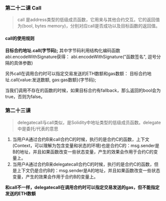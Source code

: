 ### 第二十二课 Call
> call 是address类型的低级成员函数，它用来与其他合约交互。它的返回值为(bool, bytes memory)，分别对应call是否成功以及目标函数的返回值。

#### call的使用规则
**目标合约地址.call(字节码);**
其中字节码利用结构化编码函数abi.encodeWithSignature获得：
abi.encodeWithSignature("函数签名", 逗号分隔的具体参数)

另外call在调用合约时可以指定交易发送的ETH数额和gas数额：
目标合约地址.call{value:发送数额, gas:gas数额}(字节码);

当我们调用不存在的函数的时候，如果目标合约有fallback，那么返回的bool会为true，否则为false。

### 第二十三课
> delegatecall与call类似，是Solidity中地址类型的低级成员函数。delegate中是委托/代表的意思
1. 当用户A通过合约B来call合约C的时候，执行的是合约C的函数，上下文(Context，可以理解为包含变量和状态的环境)也是合约C的：msg.sender是B的地址，并且如果函数改变一些状态变量，产生的效果会作用于合约C的变量上。
2. 当用户A通过合约B来delegatecall合约C的时候，执行的是合约C的函数，但是上下文仍是合约B的：msg.sender是A的地址，并且如果函数改变一些状态变量，产生的效果会作用于合约B的变量上。

**和call不一样，delegatecall在调用合约时可以指定交易发送的gas，但不能指定发送的ETH数额**
